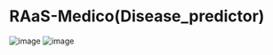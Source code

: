 # RAaS-Medico(Disease_predictor)
![image](https://user-images.githubusercontent.com/58396508/119343049-8915b080-bcb3-11eb-8df3-bc3ddbce4a5a.png)
![image](https://user-images.githubusercontent.com/58396508/119343119-a5b1e880-bcb3-11eb-98fc-a820e9af8c4b.png)
